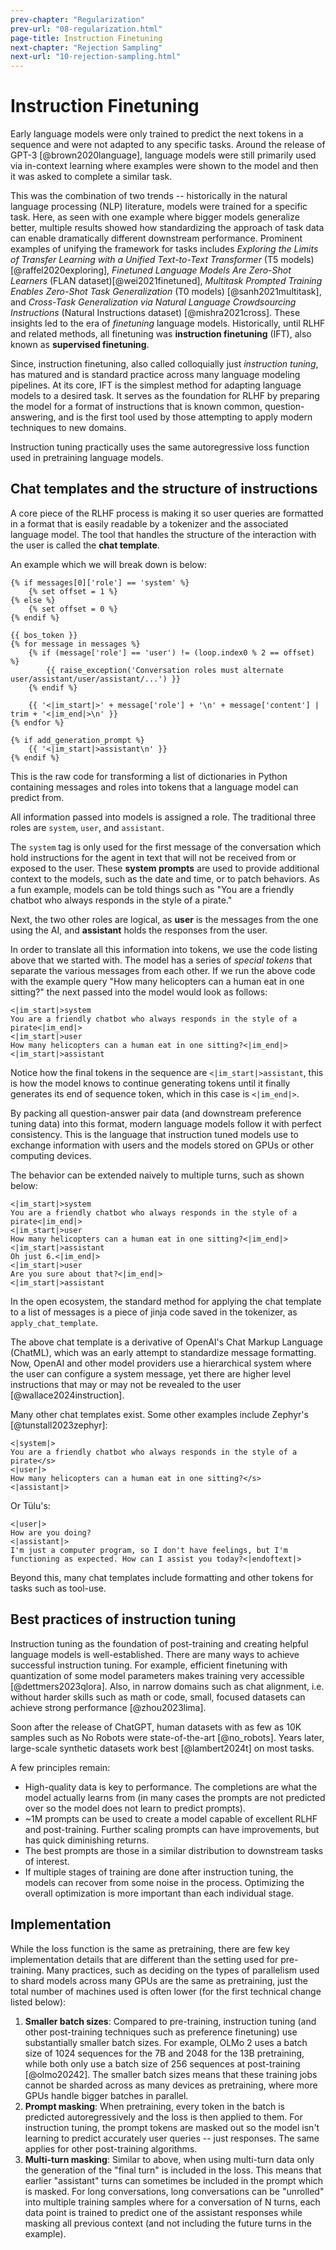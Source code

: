 ```yaml
---
prev-chapter: "Regularization"
prev-url: "08-regularization.html"
page-title: Instruction Finetuning
next-chapter: "Rejection Sampling"
next-url: "10-rejection-sampling.html"
---
```


# Instruction Finetuning

Early language models were only trained to predict the next tokens in a sequence and were not adapted to any specific tasks.
Around the release of GPT-3 [@brown2020language], language models were still primarily used via in-context learning where examples were shown to the model and then it was asked to complete a similar task.

This was the combination of two trends -- historically in the natural language processing (NLP) literature, models were trained for a specific task.
Here, as seen with one example where bigger models generalize better, multiple results showed how standardizing the approach of task data can enable dramatically different downstream performance.
Prominent examples of unifying the framework for tasks includes *Exploring the Limits of Transfer Learning with a Unified Text-to-Text Transformer* (T5 models) [@raffel2020exploring], *Finetuned Language Models Are Zero-Shot Learners*  (FLAN dataset)[@wei2021finetuned], *Multitask Prompted Training Enables Zero-Shot Task Generalization* (T0 models) [@sanh2021multitask], and *Cross-Task Generalization via Natural Language Crowdsourcing Instructions* (Natural Instructions dataset) [@mishra2021cross].
These insights led to the era of *finetuning* language models. 
Historically, until RLHF and related methods, all finetuning was **instruction finetuning** (IFT), also known as **supervised finetuning**.

Since, instruction finetuning, also called colloquially just *instruction tuning*, has matured and is standard practice across many language modeling pipelines.
At its core, IFT is the simplest method for adapting language models to a desired task.
It serves as the foundation for RLHF by preparing the model for a format of instructions that is known common, question-answering, and is the first tool used by those attempting to apply modern techniques to new domains.

Instruction tuning practically uses the same autoregressive loss function used in pretraining language models.

## Chat templates and the structure of instructions

A core piece of the RLHF process is making it so user queries are formatted in a format that is easily readable by a tokenizer and the associated language model.
The tool that handles the structure of the interaction with the user is called the **chat template**. 

An example which we will break down is below:

```jinja
{% if messages[0]['role'] == 'system' %}
    {% set offset = 1 %}
{% else %}
    {% set offset = 0 %}
{% endif %}

{{ bos_token }}
{% for message in messages %}
    {% if (message['role'] == 'user') != (loop.index0 % 2 == offset) %}
        {{ raise_exception('Conversation roles must alternate user/assistant/user/assistant/...') }}
    {% endif %}

    {{ '<|im_start|>' + message['role'] + '\n' + message['content'] | trim + '<|im_end|>\n' }}
{% endfor %}

{% if add_generation_prompt %}
    {{ '<|im_start|>assistant\n' }}
{% endif %}
```
This is the raw code for transforming a list of dictionaries in Python containing messages and roles into tokens that a language model can predict from.

All information passed into models is assigned a role.
The traditional three roles are `system`, `user`, and `assistant`.

The `system` tag is only used for the first message of the conversation which hold instructions for the agent in text that will not be received from or exposed to the user.
These **system prompts** are used to provide additional context to the models, such as the date and time, or to patch behaviors.
As a fun example, models can be told things such as "You are a friendly chatbot who always responds in the style of a pirate."

Next, the two other roles are logical, as **user** is the messages from the one using the AI, and **assistant** holds the responses from the user.

In order to translate all this information into tokens, we use the code listing above that we started with.
The model has a series of *special tokens* that separate the various messages from each other.
If we run the above code with the example query "How many helicopters can a human eat in one sitting?" the next passed into the model would look as follows:

```
<|im_start|>system
You are a friendly chatbot who always responds in the style of a pirate<|im_end|>
<|im_start|>user
How many helicopters can a human eat in one sitting?<|im_end|>
<|im_start|>assistant
```

Notice how the final tokens in the sequence are `<|im_start|>assistant`, this is how the model knows to continue generating tokens until it finally generates its end of sequence token, which in this case is `<|im_end|>`.

By packing all question-answer pair data (and downstream preference tuning data) into this format, modern language models follow it with perfect consistency. This is the language that instruction tuned models use to exchange information with users and the models stored on GPUs or other computing devices.

The behavior can be extended naively to multiple turns, such as shown below:

```
<|im_start|>system
You are a friendly chatbot who always responds in the style of a pirate<|im_end|>
<|im_start|>user
How many helicopters can a human eat in one sitting?<|im_end|>
<|im_start|>assistant
Oh just 6.<|im_end|>
<|im_start|>user
Are you sure about that?<|im_end|>
<|im_start|>assistant
```

In the open ecosystem, the standard method for applying the chat template to a list of messages is a piece of jinja code saved in the tokenizer, as `apply_chat_template`.

The above chat template is a derivative of OpenAI's Chat Markup Language (ChatML), which was an early attempt to standardize message formatting.
Now, OpenAI and other model providers use a hierarchical system where the user can configure a system message, yet there are higher level instructions that may or may not be revealed to the user [@wallace2024instruction].

Many other chat templates exist. Some other examples include Zephyr's [@tunstall2023zephyr]:

```
<|system|>
You are a friendly chatbot who always responds in the style of a pirate</s>
<|user|>
How many helicopters can a human eat in one sitting?</s>
<|assistant|>
```

Or Tülu's:

```
<|user|>
How are you doing?
<|assistant|>
I'm just a computer program, so I don't have feelings, but I'm functioning as expected. How can I assist you today?<|endoftext|>
```

Beyond this, many chat templates include formatting and other tokens for tasks such as tool-use.


## Best practices of instruction tuning

Instruction tuning as the foundation of post-training and creating helpful language models is well-established.
There are many ways to achieve successful instruction tuning.
For example, efficient finetuning with quantization of some model parameters makes training very accessible [@dettmers2023qlora].
Also, in narrow domains such as chat alignment, i.e. without harder skills such as math or code, small, focused datasets can achieve strong performance [@zhou2023lima].

Soon after the release of ChatGPT, human datasets with as few as 10K samples such as No Robots were state-of-the-art [@no_robots].
Years later, large-scale synthetic datasets work best [@lambert2024t] on most tasks.

A few principles remain:

* High-quality data is key to performance. The completions are what the model actually learns from (in many cases the prompts are not predicted over so the model does not learn to predict prompts).
* ~1M prompts can be used to create a model capable of excellent RLHF and post-training. Further scaling prompts can have improvements, but has quick diminishing returns.
* The best prompts are those in a similar distribution to downstream tasks of interest.
* If multiple stages of training are done after instruction tuning, the models can recover from some noise in the process. Optimizing the overall optimization is more important than each individual stage.

## Implementation

While the loss function is the same as pretraining, there are few key implementation details that are different than the setting used for pre-training.
Many practices, such as deciding on the types of parallelism used to shard models across many GPUs are the same as pretraining, just the total number of machines used is often lower (for the first technical change listed below):

1. **Smaller batch sizes**: Compared to pre-training, instruction tuning (and other post-training techniques such as preference finetuning) use substantially smaller batch sizes. For example, OLMo 2 uses a batch size of 1024 sequences for the 7B and 2048 for the 13B pretraining, while both only use a batch size of 256 sequences at post-training [@olmo20242]. The smaller batch sizes means that these training jobs cannot be sharded across as many devices as pretraining, where more GPUs handle bigger batches in parallel.
2. **Prompt masking**: When pretraining, every token in the batch is predicted autoregressively and the loss is then applied to them. For instruction tuning, the prompt tokens are masked out so the model isn't learning to predict accurately user queries -- just responses. The same applies for other post-training algorithms.
3. **Multi-turn masking**: Similar to above, when using multi-turn data only the generation of the "final turn" is included in the loss. This means that earlier "assistant" turns can sometimes be included in the prompt which is masked. For long conversations, long conversations can be "unrolled" into multiple training samples where for a conversation of N turns, each data point is trained to predict one of the assistant responses while masking all previous context (and not including the future turns in the example).